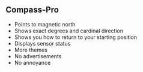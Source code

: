 ## Compass-Pro

* Points to magnetic north
* Shows exact degrees and cardinal direction
* Shows you how to return to your starting position
* Displays sensor status
* More themes
* No advertisements
* No annoyance
